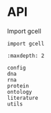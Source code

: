 # API

Import gcell

```
import gcell
```

```{toctree}
:maxdepth: 2

config
dna
rna
protein
ontology
literature
utils
```
